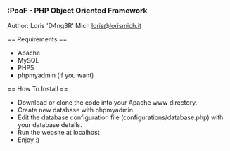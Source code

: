 ### :PooF - PHP Object Oriented Framework
Author: Loris 'D4ng3R' Mich <loris@lorismich.it>

== Requirements ==
- Apache
- MySQL
- PHP5
- phpmyadmin (if you want)

== How To Install ==
- Download or clone the code into your Apache www directory.
- Create new database with phpmyadmin
- Edit the database configuration file (configurations/database.php) with your database details.
- Run the website at localhost
- Enjoy :)

